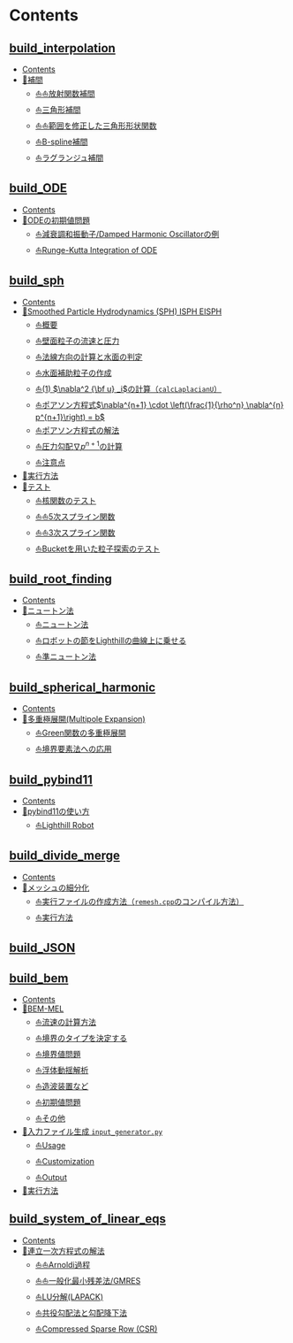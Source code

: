 # Contents

## [build_interpolation](./builds/build_interpolation/README.md)

- [Contents](./builds/build_interpolation/README.md#Contents)
- [🐋補間](./builds/build_interpolation/README.md#🐋補間)
    - [⛵️⛵️放射関数補間](./builds/build_interpolation/README.md#⛵️⛵️放射関数補間)
    - [⛵️三角形補間](./builds/build_interpolation/README.md#⛵️三角形補間)
    - [⛵️⛵️範囲を修正した三角形形状関数](./builds/build_interpolation/README.md#⛵️⛵️範囲を修正した三角形形状関数)
    - [⛵️B-spline補間](./builds/build_interpolation/README.md#⛵️B-spline補間)
    - [⛵️ラグランジュ補間](./builds/build_interpolation/README.md#⛵️ラグランジュ補間)
## [build_ODE](./builds/build_ODE/README.md)

- [Contents](./builds/build_ODE/README.md#Contents)
- [🐋ODEの初期値問題](./builds/build_ODE/README.md#🐋ODEの初期値問題)
    - [⛵️減衰調和振動子/Damped Harmonic Oscillatorの例](./builds/build_ODE/README.md#⛵️減衰調和振動子/Damped-Harmonic-Oscillatorの例)
    - [⛵️Runge-Kutta Integration of ODE](./builds/build_ODE/README.md#⛵️Runge-Kutta-Integration-of-ODE)
## [build_sph](./builds/build_sph/README.md)

- [Contents](./builds/build_sph/README.md#Contents)
- [🐋Smoothed Particle Hydrodynamics (SPH) ISPH EISPH](./builds/build_sph/README.md#🐋Smoothed-Particle-Hydrodynamics-(SPH)-ISPH-EISPH)
    - [⛵️概要](./builds/build_sph/README.md#⛵️概要)
    - [⛵️壁面粒子の流速と圧力](./builds/build_sph/README.md#⛵️壁面粒子の流速と圧力)
    - [⛵️法線方向の計算と水面の判定](./builds/build_sph/README.md#⛵️法線方向の計算と水面の判定)
    - [⛵️水面補助粒子の作成](./builds/build_sph/README.md#⛵️水面補助粒子の作成)
    - [⛵️(1) $`\nabla^2 {\bf u} _i`$の計算（`calcLaplacianU`）](./builds/build_sph/README.md#⛵️(1)-$`\nabla^2-{\bf-u}-_i`$の計算（`calcLaplacianU`）)
    - [⛵️ポアソン方程式$`\nabla^{n+1} \cdot \left(\frac{1}{\rho^n} \nabla^{n} p^{n+1}\right) = b`$](./builds/build_sph/README.md#⛵️ポアソン方程式$`\nabla^{n+1}-\cdot-\left(\frac{1}{\rho^n}-\nabla^{n}-p^{n+1}\right)-=-b`$)
    - [⛵️ポアソン方程式の解法](./builds/build_sph/README.md#⛵️ポアソン方程式の解法)
    - [⛵️圧力勾配$`\nabla p^{n+1}`$の計算](./builds/build_sph/README.md#⛵️圧力勾配$`\nabla-p^{n+1}`$の計算)
    - [⛵️注意点](./builds/build_sph/README.md#⛵️注意点)
- [🐋実行方法](./builds/build_sph/README.md#🐋実行方法)
- [🐋テスト](./builds/build_sph/README.md#🐋テスト)
    - [⛵️核関数のテスト](./builds/build_sph/README.md#⛵️核関数のテスト)
    - [⛵️⛵️5次スプライン関数](./builds/build_sph/README.md#⛵️⛵️5次スプライン関数)
    - [⛵️⛵️3次スプライン関数](./builds/build_sph/README.md#⛵️⛵️3次スプライン関数)
    - [⛵️Bucketを用いた粒子探索のテスト](./builds/build_sph/README.md#⛵️Bucketを用いた粒子探索のテスト)
## [build_root_finding](./builds/build_root_finding/README.md)

- [Contents](./builds/build_root_finding/README.md#Contents)
- [🐋ニュートン法](./builds/build_root_finding/README.md#🐋ニュートン法)
    - [⛵️ニュートン法](./builds/build_root_finding/README.md#⛵️ニュートン法)
    - [⛵️ロボットの節をLighthillの曲線上に乗せる](./builds/build_root_finding/README.md#⛵️ロボットの節をLighthillの曲線上に乗せる)
    - [⛵️準ニュートン法](./builds/build_root_finding/README.md#⛵️準ニュートン法)
## [build_spherical_harmonic](./builds/build_spherical_harmonic/README.md)

- [Contents](./builds/build_spherical_harmonic/README.md#Contents)
- [🐋多重極展開(Multipole Expansion)](./builds/build_spherical_harmonic/README.md#🐋多重極展開(Multipole-Expansion))
    - [⛵️Green関数の多重極展開](./builds/build_spherical_harmonic/README.md#⛵️Green関数の多重極展開)
    - [⛵️境界要素法への応用](./builds/build_spherical_harmonic/README.md#⛵️境界要素法への応用)
## [build_pybind11](./builds/build_pybind11/README.md)

- [Contents](./builds/build_pybind11/README.md#Contents)
- [🐋pybind11の使い方](./builds/build_pybind11/README.md#🐋pybind11の使い方)
    - [⛵️Lighthill Robot](./builds/build_pybind11/README.md#⛵️Lighthill-Robot)
## [build_divide_merge](./builds/build_divide_merge/README.md)

- [Contents](./builds/build_divide_merge/README.md#Contents)
- [🐋メッシュの細分化](./builds/build_divide_merge/README.md#🐋メッシュの細分化)
    - [⛵️実行ファイルの作成方法（`remesh.cpp`のコンパイル方法）](./builds/build_divide_merge/README.md#⛵️実行ファイルの作成方法（`remesh.cpp`のコンパイル方法）)
    - [⛵️実行方法](./builds/build_divide_merge/README.md#⛵️実行方法)
## [build_JSON](./builds/build_JSON/README.md)

## [build_bem](./builds/build_bem/README.md)

- [Contents](./builds/build_bem/README.md#Contents)
- [🐋BEM-MEL](./builds/build_bem/README.md#🐋BEM-MEL)
    - [⛵️流速の計算方法](./builds/build_bem/README.md#⛵️流速の計算方法)
    - [⛵️境界のタイプを決定する](./builds/build_bem/README.md#⛵️境界のタイプを決定する)
    - [⛵️境界値問題](./builds/build_bem/README.md#⛵️境界値問題)
    - [⛵️浮体動揺解析](./builds/build_bem/README.md#⛵️浮体動揺解析)
    - [⛵️造波装置など](./builds/build_bem/README.md#⛵️造波装置など)
    - [⛵️初期値問題](./builds/build_bem/README.md#⛵️初期値問題)
    - [⛵️その他](./builds/build_bem/README.md#⛵️その他)
- [🐋入力ファイル生成 `input_generator.py`](./builds/build_bem/README.md#🐋入力ファイル生成-`input_generator.py`)
    - [⛵️Usage](./builds/build_bem/README.md#⛵️Usage)
    - [⛵️Customization](./builds/build_bem/README.md#⛵️Customization)
    - [⛵️Output](./builds/build_bem/README.md#⛵️Output)
- [🐋実行方法](./builds/build_bem/README.md#🐋実行方法)
## [build_system_of_linear_eqs](./builds/build_system_of_linear_eqs/README.md)

- [Contents](./builds/build_system_of_linear_eqs/README.md#Contents)
- [🐋連立一次方程式の解法](./builds/build_system_of_linear_eqs/README.md#🐋連立一次方程式の解法)
    - [⛵️⛵️Arnoldi過程](./builds/build_system_of_linear_eqs/README.md#⛵️⛵️Arnoldi過程)
    - [⛵️⛵️一般化最小残差法/GMRES](./builds/build_system_of_linear_eqs/README.md#⛵️⛵️一般化最小残差法/GMRES)
    - [⛵️LU分解(LAPACK)](./builds/build_system_of_linear_eqs/README.md#⛵️LU分解(LAPACK))
    - [⛵️共役勾配法と勾配降下法](./builds/build_system_of_linear_eqs/README.md#⛵️共役勾配法と勾配降下法)
    - [⛵️Compressed Sparse Row (CSR)](./builds/build_system_of_linear_eqs/README.md#⛵️Compressed-Sparse-Row-(CSR))
